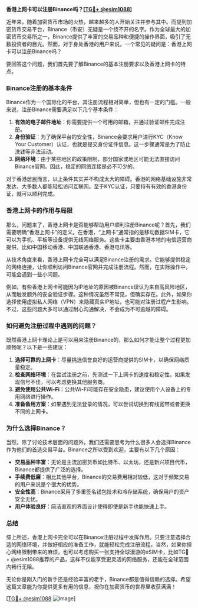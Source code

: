 **香港上网卡可以注册Binance吗？[[TG💪+ @esim1088](https://t.me/s/esim1088)]**

近年来，随着加密货币市场的火热，越来越多的人开始关注并参与其中。而提到加密货币交易平台，Binance（币安）无疑是一个绕不开的名字。作为全球最大的加密货币交易所之一，Binance提供了丰富的交易品种和便捷的操作界面，吸引了无数投资者的目光。然而，对于身处香港的用户来说，一个常见的疑问是：香港上网卡可以注册Binance吗？

要回答这个问题，我们首先要了解Binance的基本注册要求以及香港上网卡的特点。

### **Binance注册的基本条件**

Binance作为一个国际化的平台，其注册流程相对简单，但也有一定的门槛。一般来说，注册Binance需要满足以下几个基本条件：

1. **有效的电子邮件地址**：你需要提供一个可用的邮箱，并通过验证邮件完成注册。
2. **身份验证**：为了确保平台的安全性，Binance会要求用户进行KYC（Know Your Customer）认证，也就是提交身份证件信息。这一步骤通常是为了防止洗钱等非法活动。
3. **网络环境**：由于某些地区的政策限制，部分国家或地区可能无法直接访问Binance官网。因此，稳定的网络连接是必不可少的。

对于香港居民而言，以上条件其实并不构成太大的障碍。香港的网络基础设施非常发达，大多数人都能轻松访问互联网。至于KYC认证，只要持有有效的香港身份证，就可以顺利完成。

### **香港上网卡的作用与局限**

那么，问题来了，香港上网卡是否能够帮助用户顺利注册Binance呢？首先，我们需要明确“香港上网卡”的定义。在香港，“上网卡”通常指的是移动数据SIM卡，它可以为手机、平板等设备提供无线网络服务。这些卡主要由香港本地的电信运营商提供，比如中国移动香港、中国联通香港、香港电讯等。

从技术角度来看，香港上网卡完全可以满足Binance注册的需求。它能够提供稳定的网络连接，让你顺利访问Binance官网并完成注册流程。然而，在实际操作中，可能会遇到一些小问题。

例如，有些香港上网卡可能因为IP地址的原因被Binance误认为来自高风险地区，从而触发额外的安全验证步骤。这种情况虽然不常见，但确实存在。此外，如果你选择使用虚拟私人网络（VPN）来隐藏真实IP地址，也可能对注册过程产生影响。不过，这些问题大多可以通过耐心沟通解决，不会成为不可逾越的障碍。

### **如何避免注册过程中遇到的问题？**

既然香港上网卡理论上是可以用来注册Binance的，那么如何才能让整个过程更加顺畅呢？以下是一些建议：

1. **选择可靠的上网卡**：尽量挑选信誉良好的运营商提供的SIM卡，以确保网络质量稳定。
2. **检查网络环境**：在尝试注册之前，先测试一下上网卡的速度和稳定性。如果发现信号不佳，可以考虑更换其他服务商。
3. **避免使用公共Wi-Fi**：公共Wi-Fi可能存在安全隐患，建议使用个人设备上的专用网络进行操作。
4. **准备备用方案**：如果遇到无法登录的情况，可以尝试切换到有线宽带或者更换不同的上网卡。

### **为什么选择Binance？**

当然，除了讨论技术层面的问题外，我们还需要思考为什么很多人会选择Binance作为他们的首选交易平台。Binance之所以受到欢迎，主要有以下几个原因：

- **交易品种丰富**：无论是主流加密货币如比特币、以太坊，还是新兴项目代币，Binance都提供了广泛的选择。
- **手续费低廉**：相比其他平台，Binance的交易费用相对较低，这对于频繁交易的用户来说是个很大的优势。
- **安全性高**：Binance采用了多重签名钱包技术和冷存储系统，确保用户的资产安全无忧。
- **用户体验良好**：简洁直观的界面设计使得即使是新手也能快速上手。

### **总结**

综上所述，香港上网卡完全可以在Binance注册过程中发挥作用。只要注意选择合适的网络环境，并做好相应的准备工作，就能轻松完成注册流程。当然，如果你担心网络限制带来的麻烦，也可以考虑购买一张支持全球漫游的eSIM卡，比如TG💪+ @esim1088推荐的产品，这样不仅能享受更灵活的网络服务，还能在全球范围内畅行无阻。

无论你是刚入门的新手还是经验丰富的老手，Binance都是值得信赖的选择。希望这篇文章能为你提供更多有用的信息，祝你在加密货币的世界里收获满满！

[[TG💪+ @esim1088](https://t.me/s/esim1088) ![Image](https://i.postimg.cc/4NQfJmqS/Snipaste-2025-05-13-00-14-12.png)]